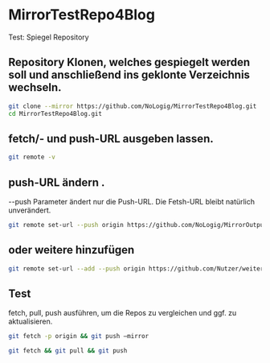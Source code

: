 
# MirrorTestRepo4Blog
Test: Spiegel Repository 

## Repository Klonen, welches gespiegelt werden soll und anschließend ins geklonte Verzeichnis wechseln.
```bash
git clone --mirror https://github.com/NoLogig/MirrorTestRepo4Blog.git 
cd MirrorTestRepo4Blog.git
```
## fetch/- und push-URL ausgeben lassen.  
```bash
git remote -v 
```

## push-URL ändern .
--push Parameter ändert nur die Push-URL. Die Fetsh-URL bleibt natürlich unverändert.
```bash
git remote set-url --push origin https://github.com/NoLogig/MirrorOutputRepo4Blog.git
```

## oder weitere hinzufügen
```bash
git remote set-url --add --push origin https://github.com/Nutzer/weiteresRepository.git
```

## Test
fetch, pull, push ausführen, um die Repos zu vergleichen und ggf. zu aktualisieren.
```bash
git fetch -p origin && git push –mirror

git fetch && git pull && git push
```

